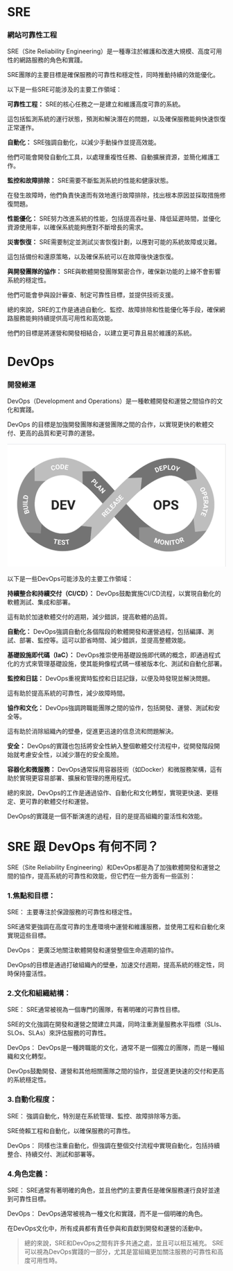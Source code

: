 # SRE

### 網站可靠性工程

SRE（Site Reliability Engineering）是一種專注於維護和改進大規模、高度可用性的網路服務的角色和實踐。

SRE團隊的主要目標是確保服務的可靠性和穩定性，同時推動持續的效能優化。

以下是一些SRE可能涉及的主要工作領域：

**可靠性工程：** SRE的核心任務之一是建立和維護高度可靠的系統。

這包括監測系統的運行狀態，預測和解決潛在的問題，以及確保服務能夠快速恢復正常運作。

**自動化：** SRE強調自動化，以減少手動操作並提高效能。

他們可能會開發自動化工具，以處理重複性任務、自動擴展資源，並簡化維護工作。

**監控和故障排除：** SRE需要不斷監測系統的性能和健康狀態。

在發生故障時，他們負責快速而有效地進行故障排除，找出根本原因並採取措施修復問題。

**性能優化：** SRE努力改進系統的性能，包括提高吞吐量、降低延遲時間，並優化資源使用率，以確保系統能夠應對不斷增長的需求。

**災害恢復：** SRE需要制定並測試災害恢復計劃，以應對可能的系統故障或災難。

這包括備份和還原策略，以及確保系統可以在故障後快速恢復。

**與開發團隊的協作：** SRE與軟體開發團隊緊密合作，確保新功能的上線不會影響系統的穩定性。

他們可能會參與設計審查、制定可靠性目標，並提供技術支援。

總的來說，SRE的工作是通過自動化、監控、故障排除和性能優化等手段，確保網路服務能夠持續提供高可用性和高效能。

他們的目標是將運營和開發相結合，以建立更可靠且易於維護的系統。

# DevOps

### 開發維運

DevOps（Development and Operations）是一種軟體開發和運營之間協作的文化和實踐。

DevOps 的目標是加強開發團隊和運營團隊之間的合作，以實現更快的軟體交付、更高的品質和更可靠的運營。

![devops](images/devops.jpg)

以下是一些DevOps可能涉及的主要工作領域：

**持續整合和持續交付（CI/CD）：** DevOps鼓勵實施CI/CD流程，以實現自動化的軟體測試、集成和部署。

這有助於加速軟體交付的週期，減少錯誤，提高軟體的品質。

**自動化：** DevOps強調自動化各個階段的軟體開發和運營過程，包括編譯、測試、部署、監控等。這可以節省時間、減少錯誤，並提高整體效能。

**基礎設施即代碼（IaC）：** DevOps推崇使用基礎設施即代碼的概念，即通過程式化的方式來管理基礎設施，使其能夠像程式碼一樣被版本化、測試和自動化部署。

**監控和日誌：** DevOps重視實時監控和日誌記錄，以便及時發現並解決問題。

這有助於提高系統的可靠性，減少故障時間。

**協作和文化：** DevOps強調跨職能團隊之間的協作，包括開發、運營、測試和安全等。

這有助於消除組織內的壁壘，促進更迅速的信息流和問題解決。

**安全：** DevOps的實踐也包括將安全性納入整個軟體交付流程中，從開發階段開始就考慮安全性，以減少潛在的安全風險。

**容器化和微服務：** DevOps通常採用容器技術（如Docker）和微服務架構，這有助於實現更容易部署、擴展和管理的應用程式。

總的來說，DevOps的工作是通過協作、自動化和文化轉型，實現更快速、更穩定、更可靠的軟體交付和運營。

DevOps的實踐是一個不斷演進的過程，目的是提高組織的靈活性和效能。

# SRE 跟 DevOps 有何不同？

SRE（Site Reliability Engineering）和DevOps都是為了加強軟體開發和運營之間的協作，提高系統的可靠性和效能，但它們在一些方面有一些區別：

### 1.焦點和目標：

SRE： 主要專注於保證服務的可靠性和穩定性。

SRE通常更強調在高度可靠的生產環境中運營和維護服務，並使用工程和自動化來實現這些目標。

DevOps： 更廣泛地關注軟體開發和運營整個生命週期的協作。

DevOps的目標是通過打破組織內的壁壘，加速交付週期，提高系統的穩定性，同時保持靈活性。

### 2.文化和組織結構：

SRE： SRE通常被視為一個專門的團隊，有著明確的可靠性目標。

SRE的文化強調在開發和運營之間建立共識，同時注重測量服務水平指標（SLIs、SLOs、SLAs）來評估服務的可靠性。

DevOps： DevOps是一種跨職能的文化，通常不是一個獨立的團隊，而是一種組織和文化轉型。

DevOps鼓勵開發、運營和其他相關團隊之間的協作，並促進更快速的交付和更高的系統穩定性。

### 3.自動化程度：

SRE： 強調自動化，特別是在系統管理、監控、故障排除等方面。

SRE倚賴工程和自動化，以確保服務的可靠性。

DevOps： 同樣也注重自動化，但強調在整個交付流程中實現自動化，包括持續整合、持續交付、測試和部署等。

### 4.角色定義：

SRE： SRE通常有著明確的角色，並且他們的主要責任是確保服務運行良好並達到可靠性目標。

DevOps： DevOps通常被視為一種文化和實踐，而不是一個明確的角色。

在DevOps文化中，所有成員都有責任參與和貢獻到開發和運營的活動中。

> 總的來說，SRE和DevOps之間有許多共通之處，並且可以相互補充。
> SRE可以視為DevOps實踐的一部分，尤其是當組織更加關注服務的可靠性和高度可用性時。

